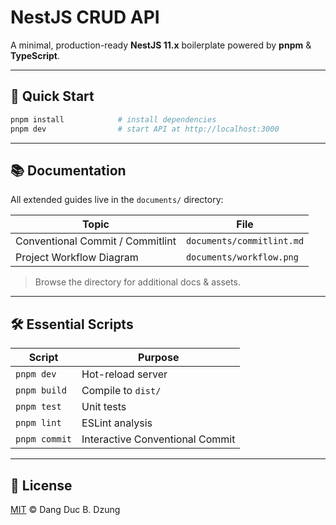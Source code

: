# NestJS CRUD API

A minimal, production-ready **NestJS 11.x** boilerplate powered by **pnpm** & **TypeScript**.

---

## 🚀 Quick Start

```bash
pnpm install            # install dependencies
pnpm dev                # start API at http://localhost:3000
```

---

## 📚 Documentation

All extended guides live in the `documents/` directory:

| Topic | File |
|-------|------|
| Conventional Commit / Commitlint | `documents/commitlint.md` |
| Project Workflow Diagram | `documents/workflow.png` |

> Browse the directory for additional docs & assets.

---

## 🛠 Essential Scripts

| Script | Purpose |
|--------|---------|
| `pnpm dev` | Hot-reload server |
| `pnpm build` | Compile to `dist/` |
| `pnpm test` | Unit tests |
| `pnpm lint` | ESLint analysis |
| `pnpm commit` | Interactive Conventional Commit |

---

## 📄 License

[MIT](LICENSE) © Dang Duc B. Dzung 
